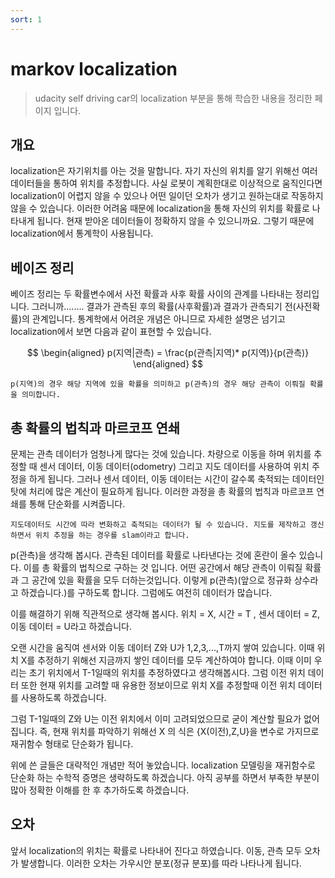 ```yaml
---
sort: 1
---
```



# markov localization

> udacity self driving car의 localization 부분을 통해 학습한 내용을 정리한 페이지 입니다.

## 개요
localization은 자기위치를 아는 것을 말합니다. 자기 자신의 위치를 알기 위해선 여러 데이터들을 통하여 위치를 추정합니다. 
사실 로봇이 계획한대로 이상적으로 움직인다면 localization이 어렵지 않을 수 있으나 어떤 일이던 오차가 생기고 원하는대로 작동하지 않을 수 있습니다. 
이러한 어려움 때문에 localization을 통해 자신의 위치를 확률로 나타내게 됩니다. 현재 받아온 데이터들이 정확하지 않을 수 있으니까요. 그렇기 때문에 localization에서 통계학이 사용됩니다.

## 베이즈 정리 
베이즈 정리는 두 확률변수에서 사전 확률과 사후 확률 사이의 관계를 나타내는 정리입니다. 그러니까........ 결과가 관측된 후의 확률(사후확률)과 결과가 관측되기 전(사전확률)의 관계입니다. 
통계학에서 어려운 개념은 아니므로 자세한 설명은 넘기고 localization에서 보면 다음과 같이 표현할 수 있습니다.

$$ 
\begin{aligned}
 p(지역|관측) = \frac{p(관측|지역)* p(지역)}{p(관측)}
\end{aligned}
$$

```note
p(지역)의 경우 해당 지역에 있을 확률을 의미하고 p(관측)의 경우 해당 관측이 이뤄질 확률을 의미합니다. 
```
## 총 확률의 법칙과 마르코프 연쇄
문제는 관측 데이터가 엄청나게 많다는 것에 있습니다. 차량으로 이동을 하며 위치를 추정할 때 센서 데이터, 이동 데이터(odometry) 그리고 지도 데이터를 사용하여 위치 주정을 하게 됩니다. 
그러나 센서 데이터, 이동 데이터는 시간이 갈수록 축적되는 데이터인 탓에 처리에 많은 계산이 필요하게 됩니다. 
이러한 과정을 총 확률의 법칙과 마르코프 연쇄를 통해 단순화를 시켜줍니다.

```tip
지도데이터도 시간에 따라 변화하고 축적되는 데이터가 될 수 있습니다. 지도를 제작하고 갱신하면서 위치 추정을 하는 경우를 slam이라고 합니다. 
```

p(관측)을 생각해 봅시다. 관측된 데이터를 확률로 나타낸다는 것에 혼란이 올수 있습니다. 이를 총 확률의 법칙으로 구하는 것 입니다. 어떤 공간에서 해당 관측이 이뤄질 확률과 그 공간에 있을 확률을 모두 더하는것입니다. 이렇게 p(관측)(앞으로 정규화 상수라고 하겠습니다.)를 구하도록 합니다. 그럼에도 여전히 데이터가 많습니다.

이를 해결하기 위해 직관적으로 생각해 봅시다. 위치 = X, 시간 = T , 센서 데이터  = Z, 이동 데이터 = U라고 하겠습니다.

오랜 시간을 움직여 센서와 이동 데이터 Z와 U가 1,2,3,...,T까지 쌓여 있습니다. 이때 위치 X를 추정하기 위해선 지금까지 쌓인 데이터를 모두 계산하여야 합니다. 이때 이미 우리는 초기 위치에서 T-1일때의 위치를 추정하였다고 생각해봅시다. 그럼 이전 위치 데이터 또한 현재 위치를 고려할 때 유용한 정보이므로 위치 X를 추정할때 이전 위치 데이터를 사용하도록 하겠습니다.

그럼 T-1일때의 Z와 U는 이전 위치에서 이미 고려되었으므로 굳이 계산할 필요가 없어집니다. 즉, 현재 위치를 파악하기 위해선 X 의 식은 {X(이전),Z,U}을 변수로 가지므로 재귀함수 형태로 단순화가 됩니다.

위에 쓴 글들은 대략적인 개념만 적어 놓았습니다. localization 모델링을 재귀함수로 단순화 하는 수학적 증명은 생략하도록 하겠습니다. 아직 공부를 하면서 부족한 부분이 많아 정확한 이해를 한 후 추가하도록 하겠습니다.

## 오차
앞서 localization의 위치는 확률로 나타내어 진다고 하였습니다. 이동, 관측 모두 오차가 발생합니다. 이러한 오차는 가우시안 분포(정규 분포)를 따라 나타나게 됩니다. 




